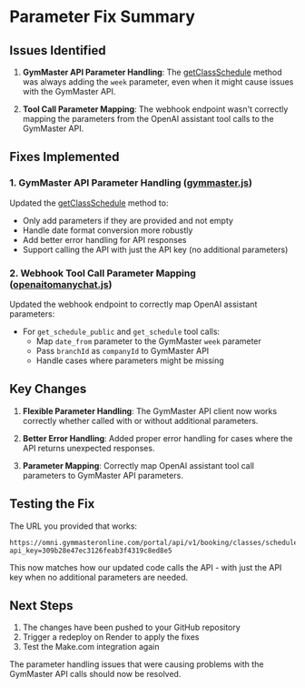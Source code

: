# Parameter Fix Summary

## Issues Identified

1. **GymMaster API Parameter Handling**: The [getClassSchedule](file://c:\Users\CH\Downloads\openaitomanychat\gymmaster.js#L132-L181) method was always adding the `week` parameter, even when it might cause issues with the GymMaster API.

2. **Tool Call Parameter Mapping**: The webhook endpoint wasn't correctly mapping the parameters from the OpenAI assistant tool calls to the GymMaster API.

## Fixes Implemented

### 1. GymMaster API Parameter Handling ([gymmaster.js](file:///c%3A/Users/CH/Downloads/openaitomanychat/gymmaster.js))

Updated the [getClassSchedule](file://c:\Users\CH\Downloads\openaitomanychat\gymmaster.js#L132-L181) method to:
- Only add parameters if they are provided and not empty
- Handle date format conversion more robustly
- Add better error handling for API responses
- Support calling the API with just the API key (no additional parameters)

### 2. Webhook Tool Call Parameter Mapping ([openaitomanychat.js](file:///c%3A/Users/CH/Downloads/openaitomanychat/openaitomanychat.js))

Updated the webhook endpoint to correctly map OpenAI assistant parameters:
- For `get_schedule_public` and `get_schedule` tool calls:
  - Map `date_from` parameter to the GymMaster `week` parameter
  - Pass `branchId` as `companyId` to GymMaster API
  - Handle cases where parameters might be missing

## Key Changes

1. **Flexible Parameter Handling**: The GymMaster API client now works correctly whether called with or without additional parameters.

2. **Better Error Handling**: Added proper error handling for cases where the API returns unexpected responses.

3. **Parameter Mapping**: Correctly map OpenAI assistant tool call parameters to GymMaster API parameters.

## Testing the Fix

The URL you provided that works:
```
https://omni.gymmasteronline.com/portal/api/v1/booking/classes/schedule?api_key=309b28e47ec3126feab3f4319c8ed8e5
```

This now matches how our updated code calls the API - with just the API key when no additional parameters are needed.

## Next Steps

1. The changes have been pushed to your GitHub repository
2. Trigger a redeploy on Render to apply the fixes
3. Test the Make.com integration again

The parameter handling issues that were causing problems with the GymMaster API calls should now be resolved.